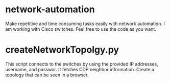 # network-automation
Make repetitive and time consuming tasks easily with network automation. I am working with Cisco switches. Feel free to use the code as you want.

# createNetworkTopolgy.py
This script connects to the switches by using the provided IP addresses, username, and passwor. It fetches CDP neighbor information. Create a topology that can be seen in a browser.
